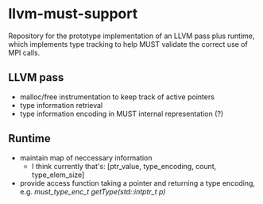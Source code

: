 # llvm-must-support

Repository for the prototype implementation of an LLVM pass plus runtime, which implements type tracking to help MUST validate the correct use of MPI calls.

## LLVM pass
- malloc/free instrumentation to keep track of active pointers
- type information retrieval
- type information encoding in MUST internal representation (?)

## Runtime
- maintain map of neccessary information
  + I think currently that's: [ptr_value, type_encoding, count, type_elem_size]
- provide access function taking a pointer and returning a type encoding, e.g. *must_type_enc_t getType(std::intptr_t p)*
